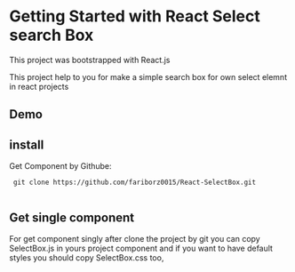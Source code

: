 # Getting Started with React Select search Box
This project was bootstrapped with React.js 

This project help to you for make a simple search box for own select elemnt in react projects
## Demo


## install 

Get Component by Githube:
```
 git clone https://github.com/fariborz0015/React-SelectBox.git
 
```
## Get single component
For get component singly after clone the project by git you can copy SelectBox.js in yours project component and if you want to have default styles you should copy SelectBox.css too,

 